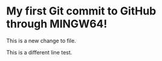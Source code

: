 # My first  Git commit to GitHub through MINGW64!

This is a new change to file.

This is a different line test.